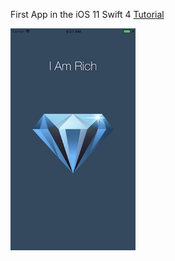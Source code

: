First App in the iOS 11 Swift 4 [Tutorial](https://www.udemy.com/ios-11-app-development-bootcamp/learn/v4/t/lecture/7555486?start=0)

<html>
    <img src="iamrich.png" width="200px"/>
</html>

